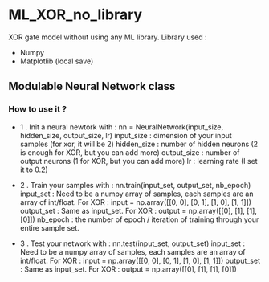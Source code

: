# ML_XOR_no_library
XOR gate model without using any ML library.
Library used :
- Numpy
- Matplotlib (local save)

## Modulable Neural Network class
### How to use it ?
- 1 . Init a neural newtork with : nn = NeuralNetwork(input_size, hidden_size, output_size, lr)
      input_size : dimension of your input samples (for xor, it will be 2)
      hidden_size : number of hidden neurons (2 is enough for XOR, but you can add more)
      output_size : number of output neurons (1 for XOR, but you can add more)
      lr : learning rate (I set it to 0.2)

- 2 . Train your samples with : nn.train(input_set, output_set, nb_epoch)
      input_set : Need to be a numpy array of samples, each samples are an array of int/float.
              For XOR : input = np.array([[0, 0], [0, 1], [1, 0], [1, 1]])
      output_set : Same as input_set.
              For XOR : output = np.array([[0], [1], [1], [0]])
      nb_epoch : the number of epoch / iteration of training through your entire sample set.

- 3 . Test your network with : nn.test(input_set, output_set)
      input_set : Need to be a numpy array of samples, each samples are an array of int/float.
              For XOR : input = np.array([[0, 0], [0, 1], [1, 0], [1, 1]])
      output_set : Same as input_set.
              For XOR : output = np.array([[0], [1], [1], [0]])